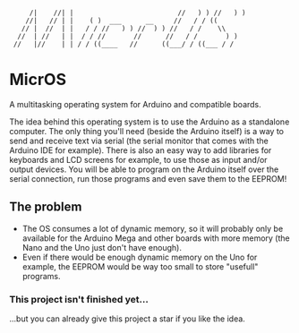```
     /|    //| |                          //   ) ) //   ) ) 
    //|   // | |    ( )  ___      __     //   / / ((        
   // |  //  | |   / / //   ) ) //  ) ) //   / /    \\      
  //  | //   | |  / / //       //      //   / /       ) )   
 //   |//    | | / / ((____   //      ((___/ / ((___ / /    
```

# MicrOS
A multitasking operating system for Arduino and compatible boards.

The idea behind this operating system is to use the Arduino as a standalone computer. The only thing you'll need (beside the Arduino itself) is a way to send and receive text via serial (the serial monitor that comes with the Arduino IDE for example). There is also an easy way to add libraries for keyboards and LCD screens for example, to use those as input and/or output devices.
You will be able to program on the Arduino itself over the serial connection, run those programs and even save them to the EEPROM!

## The problem
* The OS consumes a lot of dynamic memory, so it will probably only be available for the Arduino Mega and other boards with more memory (the Nano and the Uno just don't have enough).
* Even if there would be enough dynamic memory on the Uno for example, the EEPROM would be way too small to store "usefull" programs.

### This project isn't finished yet...
...but you can already give this project a star if you like the idea.
